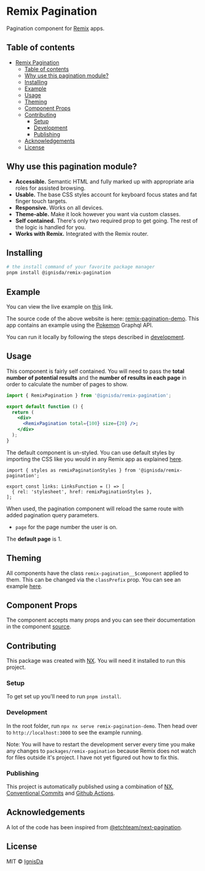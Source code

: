 # Remix Pagination

Pagination component for [Remix](Remix) apps.

## Table of contents

- [Remix Pagination](#remix-pagination)
  - [Table of contents](#table-of-contents)
  - [Why use this pagination module?](#why-use-this-pagination-module)
  - [Installing](#installing)
  - [Example](#example)
  - [Usage](#usage)
  - [Theming](#theming)
  - [Component Props](#component-props)
  - [Contributing](#contributing)
    - [Setup](#setup)
    - [Development](#development)
    - [Publishing](#publishing)
  - [Acknowledgements](#acknowledgements)
  - [License](#license)

## Why use this pagination module?

- **Accessible.** Semantic HTML and fully marked up with appropriate aria roles for
  assisted browsing.
- **Usable.** The base CSS styles account for keyboard focus states and fat finger touch targets.
- **Responsive.** Works on all devices.
- **Theme-able.** Make it look however you want via custom classes.
- **Self contained.** There's only two required prop to get going. The rest of the logic is
  handled for you.
- **Works with Remix.** Integrated with the Remix router.

## Installing

```bash
# the install command of your favorite package manager
pnpm install @ignisda/remix-pagination
```

## Example

You can view the live example on [this](https://remix-pagination.ignisda.tech/) link.

The source code of the above website is here:
[remix-pagination-demo](../../apps/remix-pagination-demo). This app contains an example
using the [Pokemon](https://graphql-pokeapi.graphcdn.app/) Graphql API.

You can run it locally by following the steps described in [development](#development).

## Usage

This component is fairly self contained. You will need to pass the **total number of
potential results** and the **number of results in each page** in order to calculate the
number of pages to show.

```jsx
import { RemixPagination } from '@ignisda/remix-pagination';

export default function () {
  return (
    <div>
      <RemixPagination total={100} size={20} />;
    </div>
  );
}
```

The default component is un-styled. You can use default styles by importing the CSS like
you would in any Remix app as explained
[here](https://remix.run/docs/en/v1/guides/styling).

```tsx
import { styles as remixPaginationStyles } from '@ignisda/remix-pagination';

export const links: LinksFunction = () => [
  { rel: 'stylesheet', href: remixPaginationStyles },
];
```

When used, the pagination component will reload the same route with added pagination query
parameters.

- `page` for the page number the user is on.

The **default page** is 1.

## Theming

All components have the class `remix-pagination__$component` applied to them. This can be
changed via the `classPrefix` prop. You can see an example
[here](https://github.com/IgnisDa/npm-libs/blob/fb1c93bc78325c059b1fc667bccfc3f520a39474/apps/remix-pagination-demo/app/styles/pages/index.scss).

## Component Props

The component accepts many props and you can see their documentation in the component
[source](./src/lib/remix-pagination.tsx).

## Contributing

This package was created with [NX](nx). You will need it installed to run this project.

### Setup

To get set up you'll need to run `pnpm install`.

### Development

In the root folder, run `npx nx serve remix-pagination-demo`. Then head over to
`http://localhost:3000` to see the example running.

Note: You will have to restart the development server every time you make any changes to
`packages/remix-pagination` because Remix does not watch for files outside it's project. I
have not yet figured out how to fix this.

### Publishing

This project is automatically published using a combination of [NX](nx), [Conventional
Commits](conventional-commits) and [Github
Actions](https://github.com/IgnisDa/npm-libs/blob/39e95b2b74331b2e90e6edf419ec91c0e302f379/.github/workflows/publish.yml).

## Acknowledgements

A lot of the code has been inspired from
[@etchteam/next-pagination](https://github.com/etchteam/next-pagination).

## License

MIT © [IgnisDa](https://github.com/ignisda)

[remix]: https://remix.run/
[nx]: https://nx.dev/
[conventional-commits]: https://www.conventionalcommits.org/en/v1.0.0/
